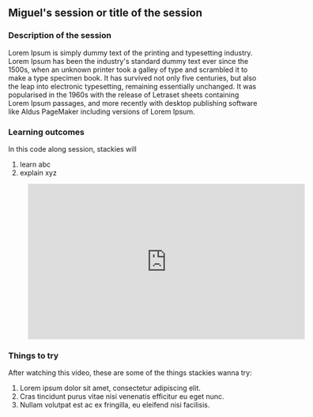 ## Miguel's session or title of the session

### Description of the session

Lorem Ipsum is simply dummy text of the printing and typesetting industry. Lorem Ipsum has been the industry's standard dummy text ever since the 1500s, when an unknown printer took a galley of type and scrambled it to make a type specimen book. It has survived not only five centuries, but also the leap into electronic typesetting, remaining essentially unchanged. It was popularised in the 1960s with the release of Letraset sheets containing Lorem Ipsum passages, and more recently with desktop publishing software like Aldus PageMaker including versions of Lorem Ipsum.

### Learning outcomes

In this code along session, stackies will

1. learn abc
2. explain xyz

<figure class= "video_container"> <iframe class = "iframe-round" width="560" height="315" src="https://www.youtube.com/embed/OqCK95AS-YE" title="YouTube video player" frameborder="0" allow="accelerometer; autoplay; clipboard-write; encrypted-media; gyroscope; picture-in-picture" allowfullscreen></iframe> </figure>

### Things to try

After watching this video, these are some of the things stackies wanna try:

1. Lorem ipsum dolor sit amet, consectetur adipiscing elit.
2. Cras tincidunt purus vitae nisi venenatis efficitur eu eget nunc.
3. Nullam volutpat est ac ex fringilla, eu eleifend nisi facilisis.